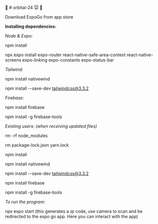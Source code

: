 :dancers: # orbital-24 :mouse: :hamster:


Download ExpoGo from app store


**Installing dependencies:**



*Node & Expo:*

npm install

npx expo install expo-router react-native-safe-area-context react-native-screens expo-linking expo-constants expo-status-bar



*Tailwind:*


npm install nativewind


npm install --save-dev tailwindcss@3.3.2



*Firebase:*


npm install firebase


npm install -g firebase-tools




*Existing users: (when receiving updated files)*


rm -rf node_modules


rm package-lock.json yarn.lock


npm install


npm install nativewind


npm install --save-dev tailwindcss@3.3.2


npm install firebase


npm install -g firebase-tools



*To run the program:*


npx expo start
(this generates a qr code, use camera to scan and be redirected to the expo go app. Here you can interact with the app)
